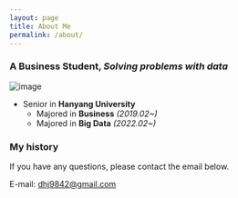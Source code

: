 ```yaml
---
layout: page
title: About Me
permalink: /about/
---
```


<!--![header](https://capsule-render.vercel.app/api?type=waving&color=auto&height=200&section=header&text=Data%20Blog&fontSize=50&animation=fadeIn&fontAlignY=30&desc=Data%20Exploration%20of%20Business%20College%20Students!&descAlignY=51&descAlign=62)-->

### A Business Student, *Solving problems with data*
![image](https://user-images.githubusercontent.com/105966480/202402102-c3435aa4-9c25-4501-91f4-64ded0a676ba.png)
- Senior in **Hanyang University**<br>
  - Majored in **Business** *(2019.02~)*
  - Majored in **Big Data** *(2022.02~)*

### My history
If you have any questions, please contact the email below.

E-mail: dhj9842@gmail.com
